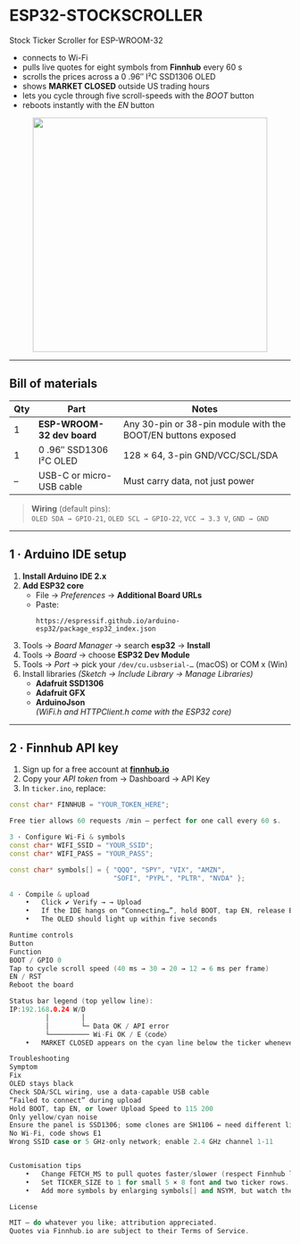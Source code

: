 # ESP32-STOCKSCROLLER
Stock Ticker Scroller for ESP-WROOM-32

* connects to Wi-Fi  
* pulls live quotes for eight symbols from **Finnhub** every 60 s  
* scrolls the prices across a 0 .96″ I²C SSD1306 OLED  
* shows **MARKET CLOSED** outside US trading hours  
* lets you cycle through five scroll-speeds with the *BOOT* button  
* reboots instantly with the *EN* button

<p align="center">
  <img src="docs/ticker_demo.gif" width="420">
</p>

---

## Bill of materials

| Qty | Part | Notes |
|-----|------|-------|
| 1 | **ESP-WROOM-32 dev board** | Any 30-pin or 38-pin module with the BOOT/EN buttons exposed |
| 1 | 0 .96″ SSD1306 I²C OLED | 128 × 64, 3-pin GND/VCC/SCL/SDA |
| – | USB-C or micro-USB cable | Must carry data, not just power |

> **Wiring** (default pins):  
> `OLED SDA → GPIO-21`, `OLED SCL → GPIO-22`, `VCC → 3.3 V`, `GND → GND`

---

## 1 · Arduino IDE setup

1. **Install Arduino IDE 2.x**  
2. **Add ESP32 core**  
   * File → *Preferences* → **Additional Board URLs**  
   * Paste:  
     ```
     https://espressif.github.io/arduino-esp32/package_esp32_index.json
     ```  
3. Tools → *Board Manager* → search **esp32** → **Install**  
4. Tools → *Board* → choose **ESP32 Dev Module**  
5. Tools → *Port* → pick your `/dev/cu.usbserial-…` (macOS) or COM x (Win)  
6. Install libraries *(Sketch → Include Library → Manage Libraries)*  
   * **Adafruit SSD1306**  
   * **Adafruit GFX**  
   * **ArduinoJson**  
   *(WiFi.h and HTTPClient.h come with the ESP32 core)*

---

## 2 · Finnhub API key

1. Sign up for a free account at **[finnhub.io](https://finnhub.io)**  
2. Copy your *API token* from → Dashboard → API Key  
3. In `ticker.ino`, replace:

```cpp
const char* FINNHUB = "YOUR_TOKEN_HERE";

Free tier allows 60 requests /min — perfect for one call every 60 s.

3 · Configure Wi-Fi & symbols
const char* WIFI_SSID = "YOUR_SSID";
const char* WIFI_PASS = "YOUR_PASS";

const char* symbols[] = { "QQQ", "SPY", "VIX", "AMZN",
                          "SOFI", "PYPL", "PLTR", "NVDA" };

4 · Compile & upload
	•	Click ✔ Verify → → Upload
	•	If the IDE hangs on “Connecting…”, hold BOOT, tap EN, release BOOT
	•	The OLED should light up within five seconds

Runtime controls
Button
Function
BOOT / GPIO 0
Tap to cycle scroll speed (40 ms → 30 → 20 → 12 → 6 ms per frame)
EN / RST
Reboot the board

Status bar legend (top yellow line):
IP:192.168.0.24 W/D
         │        │
         │        └─ Data OK / API error
         └────────── Wi-Fi OK / E〈code〉
	•	MARKET CLOSED appears on the cyan line below the ticker whenever Finnhub reports the US market is shut.

Troubleshooting
Symptom
Fix
OLED stays black
Check SDA/SCL wiring, use a data-capable USB cable
“Failed to connect” during upload
Hold BOOT, tap EN, or lower Upload Speed to 115 200
Only yellow/cyan noise
Ensure the panel is SSD1306; some clones are SH1106 ← need different library
No Wi-Fi, code shows E1
Wrong SSID case or 5 GHz-only network; enable 2.4 GHz channel 1-11


Customisation tips
	•	Change FETCH_MS to pull quotes faster/slower (respect Finnhub limits).
	•	Set TICKER_SIZE to 1 for small 5 × 8 font and two ticker rows.
	•	Add more symbols by enlarging symbols[] and NSYM, but watch the 256-byte JSON buffer.

License

MIT — do whatever you like; attribution appreciated.
Quotes via Finnhub.io are subject to their Terms of Service.
